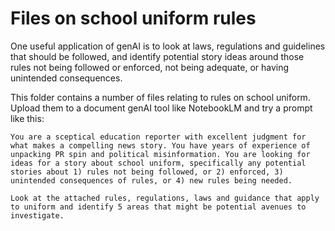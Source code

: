 # Files on school uniform rules

One useful application of genAI is to look at laws, regulations and guidelines that should be followed, and identify potential story ideas around those rules not being followed or enforced, not being adequate, or having unintended consequences.

This folder contains a number of files relating to rules on school uniform. Upload them to a document genAI tool like NotebookLM and try a prompt like this:

`You are a sceptical education reporter with excellent judgment for what makes a compelling news story. You have years of experience of unpacking PR spin and political misinformation. You are looking for ideas for a story about school uniform, specifically any potential stories about 1) rules not being followed, or 2) enforced, 3) unintended consequences of rules, or 4) new rules being needed. `

`Look at the attached rules, regulations, laws and guidance that apply to uniform and identify 5 areas that might be potential avenues to investigate. `
